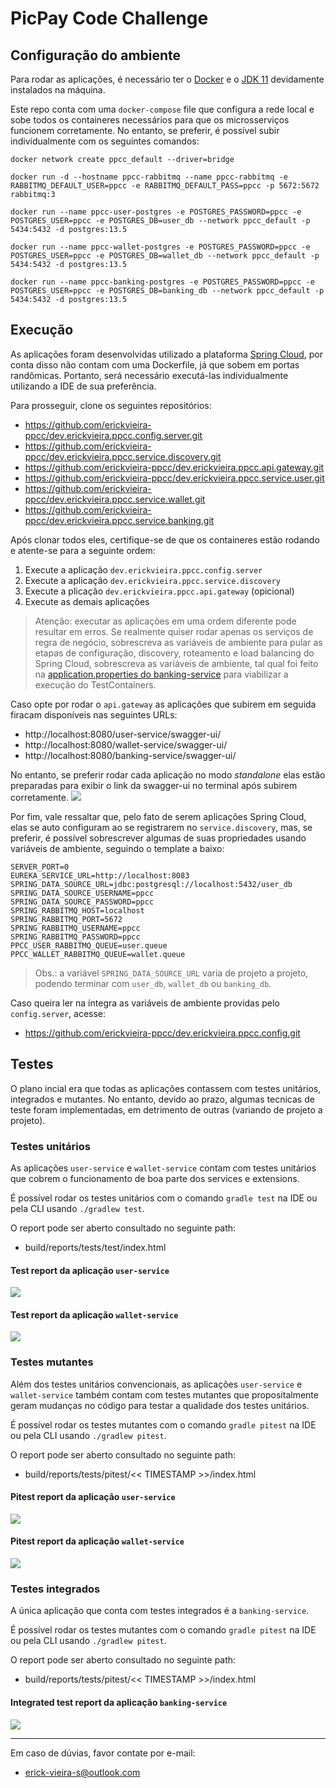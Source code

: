 # PicPay Code Challenge

## Configuração do ambiente
Para rodar as aplicações, é necessário ter o [Docker](https://www.docker.com/products/docker-desktop) e o [JDK 11](https://adoptopenjdk.net) devidamente instalados na máquina.

Este repo conta com uma `docker-compose` file que configura a rede local e sobe todos os containeres necessários para que os microsserviços funcionem corretamente. No entanto, se preferir, é possível subir individualmente com os seguintes comandos:
```
docker network create ppcc_default --driver=bridge  

docker run -d --hostname ppcc-rabbitmq --name ppcc-rabbitmq -e RABBITMQ_DEFAULT_USER=ppcc -e RABBITMQ_DEFAULT_PASS=ppcc -p 5672:5672 rabbitmq:3  

docker run --name ppcc-user-postgres -e POSTGRES_PASSWORD=ppcc -e POSTGRES_USER=ppcc -e POSTGRES_DB=user_db --network ppcc_default -p 5434:5432 -d postgres:13.5

docker run --name ppcc-wallet-postgres -e POSTGRES_PASSWORD=ppcc -e POSTGRES_USER=ppcc -e POSTGRES_DB=wallet_db --network ppcc_default -p 5434:5432 -d postgres:13.5

docker run --name ppcc-banking-postgres -e POSTGRES_PASSWORD=ppcc -e POSTGRES_USER=ppcc -e POSTGRES_DB=banking_db --network ppcc_default -p 5434:5432 -d postgres:13.5
```

## Execução
As aplicações foram desenvolvidas utilizado a plataforma [Spring Cloud](https://spring.io/projects/spring-cloud), por conta disso não contam com uma Dockerfile, já que sobem em portas randômicas. Portanto, será necessário executá-las individualmente utilizando a IDE de sua preferência.

Para prosseguir, clone os seguintes repositórios:
- https://github.com/erickvieira-ppcc/dev.erickvieira.ppcc.config.server.git
- https://github.com/erickvieira-ppcc/dev.erickvieira.ppcc.service.discovery.git
- https://github.com/erickvieira-ppcc/dev.erickvieira.ppcc.api.gateway.git
- https://github.com/erickvieira-ppcc/dev.erickvieira.ppcc.service.user.git
- https://github.com/erickvieira-ppcc/dev.erickvieira.ppcc.service.wallet.git
- https://github.com/erickvieira-ppcc/dev.erickvieira.ppcc.service.banking.git

Após clonar todos eles, certifique-se de que os containeres estão rodando e atente-se para a seguinte ordem:
1. Execute a aplicação `dev.erickvieira.ppcc.config.server`
2. Execute a aplicação `dev.erickvieira.ppcc.service.discovery`
3. Execute a plicação `dev.erickvieira.ppcc.api.gateway` (opicional)
4. Execute as demais aplicações

> Atenção: executar as aplicações em uma ordem diferente pode resultar em erros. Se realmente quiser rodar apenas os serviços de regra de negócio, sobrescreva as variáveis de ambiente para pular as etapas de configuração, discovery, roteamento e load balancing do Spring Cloud, sobrescreva as variáveis de ambiente, tal qual foi feito na [application.properties do banking-service](https://github.com/erickvieira-ppcc/dev.erickvieira.ppcc.service.banking/blob/main/src/main/resources/application-test.properties) para viabilizar a execução do TestContainers.

Caso opte por rodar o `api.gateway` as aplicações que subirem em seguida firacam disponíveis nas seguintes URLs:
- http://localhost:8080/user-service/swagger-ui/
- http://localhost:8080/wallet-service/swagger-ui/
- http://localhost:8080/banking-service/swagger-ui/

No entanto, se preferir rodar cada aplicação no modo _standalone_ elas estão preparadas para exibir o link da swagger-ui no terminal após subirem corretamente.
![](swagger-ui-running-port.png)

Por fim, vale ressaltar que, pelo fato de serem aplicações Spring Cloud, elas se auto configuram ao se registrarem  no `service.discovery`, mas, se preferir, é possível sobrescrever algumas de suas propriedades usando variáveis de ambiente, seguindo o template a baixo:
```
SERVER_PORT=0  
EUREKA_SERVICE_URL=http://localhost:8083  
SPRING_DATA_SOURCE_URL=jdbc:postgresql://localhost:5432/user_db  
SPRING_DATA_SOURCE_USERNAME=ppcc  
SPRING_DATA_SOURCE_PASSWORD=ppcc  
SPRING_RABBITMQ_HOST=localhost  
SPRING_RABBITMQ_PORT=5672  
SPRING_RABBITMQ_USERNAME=ppcc  
SPRING_RABBITMQ_PASSWORD=ppcc  
PPCC_USER_RABBITMQ_QUEUE=user.queue  
PPCC_WALLET_RABBITMQ_QUEUE=wallet.queue  
```

> Obs.: a variável `SPRING_DATA_SOURCE_URL` varia de projeto a projeto, podendo terminar com `user_db`, `wallet_db` ou `banking_db`.

Caso queira ler na íntegra as variáveis de ambiente providas pelo `config.server`, acesse:
- https://github.com/erickvieira-ppcc/dev.erickvieira.ppcc.config.git

## Testes

O plano incial era que todas as aplicações contassem com testes unitários, integrados e mutantes. No entanto, devido ao prazo, algumas tecnicas de teste foram implementadas, em detrimento de outras (variando de projeto a projeto).

### Testes unitários  

As aplicações `user-service` e `wallet-service` contam com testes unitários que cobrem o funcionamento de boa parte dos services e extensions.  

É possível rodar os testes unitários com o comando `gradle test` na IDE ou pela CLI usando `./gradlew test`.

O report pode ser aberto consultado no seguinte path:
- build/reports/tests/test/index.html

#### Test report da aplicação `user-service`
![](user-service-unit-tests-report.png)
#### Test report da aplicação `wallet-service`
![](wallet-service-unit-tests-report.png)

### Testes mutantes  

Além dos testes unitários convencionais, as aplicações `user-service` e `wallet-service` também contam com testes mutantes que propositalmente geram mudanças no código para testar a qualidade dos testes unitários.  

É possível rodar os testes mutantes com o comando `gradle pitest` na IDE ou pela CLI usando `./gradlew pitest`.

O report pode ser aberto consultado no seguinte path:
- build/reports/tests/pitest/<< TIMESTAMP >>/index.html

#### Pitest report da aplicação `user-service`
![](user-service-mutation-tests-report.png)
#### Pitest report da aplicação `wallet-service`
![](wallet-service-mutation-tests-report.png)

### Testes integrados  

A única aplicação que conta com testes integrados é a `banking-service`.  

É possível rodar os testes mutantes com o comando `gradle pitest` na IDE ou pela CLI usando `./gradlew pitest`.

O report pode ser aberto consultado no seguinte path:
- build/reports/tests/pitest/<< TIMESTAMP >>/index.html

#### Integrated test report da aplicação `banking-service`
![](banking-service-integrated-tests-report.png)

---

Em caso de dúvias, favor contate por e-mail:
- erick-vieira-s@outlook.com